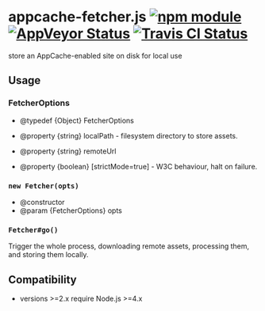 # appcache-fetcher.js [![npm module](https://img.shields.io/npm/v/@jokeyrhyme/appcache-fetcher.svg)](https://www.npmjs.com/package/@jokeyrhyme/appcache-fetcher) [![AppVeyor Status](https://img.shields.io/appveyor/ci/jokeyrhyme/appcache-fetcher-js/master.svg)](https://ci.appveyor.com/project/jokeyrhyme/appcache-fetcher-js) [![Travis CI Status](https://travis-ci.org/jokeyrhyme/appcache-fetcher.js.svg?branch=master)](https://travis-ci.org/jokeyrhyme/appcache-fetcher.js)

store an AppCache-enabled site on disk for local use


## Usage


### FetcherOptions

- @typedef {Object} FetcherOptions

- @property {string} localPath - filesystem directory to store assets.
- @property {string} remoteUrl
- @property {boolean} [strictMode=true] - W3C behaviour, halt on failure.


### `new Fetcher(opts)`

- @constructor
- @param {FetcherOptions} opts


### `Fetcher#go()`

Trigger the whole process, downloading remote assets, processing them,
and storing them locally.


## Compatibility

- versions >=2.x require Node.js >=4.x
